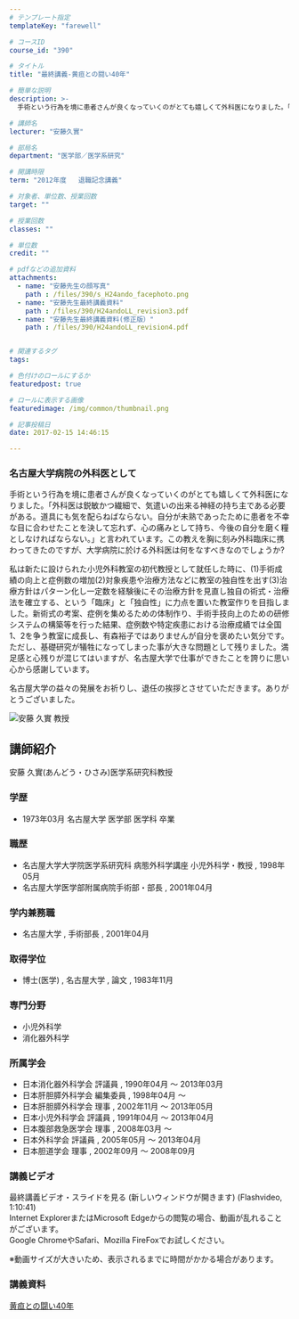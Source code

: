 ```yaml
---
# テンプレート指定
templateKey: "farewell"

# コースID
course_id: "390"

# タイトル
title: "最終講義-黄疸との闘い40年"

# 簡単な説明
description: >-
  手術という行為を境に患者さんが良くなっていくのがとても嬉しくて外科医になりました。「外科医は鋭敏かつ繊細で、気遣いの出来る神経の持ち主である必要がある。道具にも気を配らねばならない。自分が未熟であ...

# 講師名
lecturer: "安藤久實"

# 部局名
department: "医学部／医学系研究"

# 開講時限
term: "2012年度	退職記念講義"

# 対象者、単位数、授業回数
target: ""

# 授業回数
classes: ""

# 単位数
credit: ""

# pdfなどの追加資料
attachments: 
  - name: "安藤先生の顔写真" 
    path : /files/390/s_H24ando_facephoto.png
  - name: "安藤先生最終講義資料" 
    path : /files/390/H24andoLL_revision3.pdf
  - name: "安藤先生最終講義資料(修正版）" 
    path : /files/390/H24andoLL_revision4.pdf


# 関連するタグ
tags:

# 色付けのロールにするか
featuredpost: true

# ロールに表示する画像
featuredimage: /img/common/thumbnail.png

# 記事投稿日
date: 2017-02-15 14:46:15

---
```

### 名古屋大学病院の外科医として

手術という行為を境に患者さんが良くなっていくのがとても嬉しくて外科医になりました。「外科医は鋭敏かつ繊細で、気遣いの出来る神経の持ち主である必要がある。道具にも気を配らねばならない。自分が未熟であったために患者を不幸な目に合わせたことを決して忘れず、心の痛みとして持ち、今後の自分を磨く糧としなければならない。」と言われています。この教えを胸に刻み外科臨床に携わってきたのですが、大学病院に於ける外科医は何をなすべきなのでしょうか?

私は新たに設けられた小児外科教室の初代教授として就任した時に、(1)手術成績の向上と症例数の増加(2)対象疾患や治療方法などに教室の独自性を出す(3)治療方針はパターン化し一定数を経験後にその治療方針を見直し独自の術式・治療法を確立する、という「臨床」と「独自性」に力点を置いた教室作りを目指しました。新術式の考案、症例を集めるための体制作り、手術手技向上のための研修システムの構築等を行った結果、症例数や特定疾患における治療成績では全国1、2を争う教室に成長し、有森裕子ではありませんが自分を褒めたい気分です。ただし、基礎研究が犠牲になってしまった事が大きな問題として残りました。満足感と心残りが混じてはいますが、名古屋大学で仕事ができたことを誇りに思い心から感謝しています。

名古屋大学の益々の発展をお祈りし、退任の挨拶とさせていただきます。ありがとうございました。

![安藤 久實 教授](/files/390/s_H24ando_facephoto.png) 
## 講師紹介

安藤 久實(あんどう・ひさみ)医学系研究科教授 

### 学歴

  * 1973年03月 名古屋大学 医学部 医学科 卒業 

### 職歴

  * 名古屋大学大学院医学系研究科 病態外科学講座 小児外科学・教授 , 1998年05月
  * 名古屋大学医学部附属病院手術部・部長 , 2001年04月

### 学内兼務職

  * 名古屋大学 , 手術部長 , 2001年04月 

### 取得学位

  * 博士(医学) , 名古屋大学 , 論文 , 1983年11月 

### 専門分野

  * 小児外科学
  * 消化器外科学 

### 所属学会

  * 日本消化器外科学会 評議員 , 1990年04月 〜 2013年03月
  * 日本肝胆膵外科学会 編集委員 , 1998年04月 〜
  * 日本肝胆膵外科学会 理事 , 2002年11月 〜 2013年05月
  * 日本小児外科学会 評議員 , 1991年04月 〜 2013年04月
  * 日本腹部救急医学会 理事 , 2008年03月 〜 
  * 日本外科学会 評議員 , 2005年05月 〜 2013年04月
  * 日本胆道学会 理事 , 2002年09月 〜 2008年09月
### 講義ビデオ

最終講義ビデオ・スライドを見る (新しいウィンドウが開きます) (Flashvideo, 1:10:41)  
Internet ExplorerまたはMicrosoft Edgeからの閲覧の場合、動画が乱れることがございます。  
Google ChromeやSafari、Mozilla FireFoxでお試しください。 

※動画サイズが大きいため、表示されるまでに時間がかかる場合があります。

### 講義資料


[黄疸との闘い40年](/files/390/H24andoLL_revision4.pdf) 
